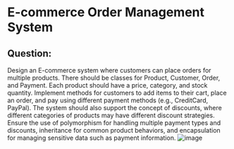 # E-commerce Order Management System
## Question:
Design an E-commerce system where customers can place orders for multiple products.
There should be classes for Product, Customer, Order, and Payment. Each product should have a price,
category, and stock quantity. Implement methods for customers to add items to their cart, place an order, 
and pay using different payment methods (e.g., CreditCard, PayPal). The system should also support the concept
of discounts, where different categories of products may have different discount strategies. Ensure the use 
of polymorphism for handling multiple payment types and discounts, inheritance for common product behaviors, 
and encapsulation for managing sensitive data such as payment information.
![image](https://github.com/user-attachments/assets/50f18fc5-5b43-43f1-9c06-ced0b7c97743)
